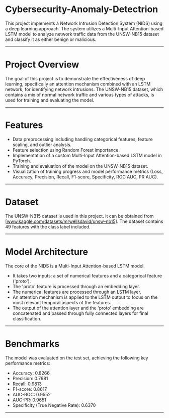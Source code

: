 # Cybersecurity-Anomaly-Detectrion

This project implements a Network Intrusion Detection System (NIDS) using a deep learning approach. The system utilizes a Multi-Input Attention-based LSTM model to analyze network traffic data from the UNSW-NB15 dataset and classify it as either benign or malicious.

--- 

# Project Overview
The goal of this project is to demonstrate the effectiveness of deep learning, specifically an attention mechanism combined with an LSTM network, for identifying network intrusions. The UNSW-NB15 dataset, which contains a mix of normal network traffic and various types of attacks, is used for training and evaluating the model.

---

# Features
- Data preprocessing including handling categorical features, feature scaling, and outlier analysis.
- Feature selection using Random Forest importance.
- Implementation of a custom Multi-Input Attention-based LSTM model in PyTorch.
- Training and evaluation of the model on the UNSW-NB15 dataset.
- Visualization of training progress and model performance metrics (Loss, Accuracy, Precision, Recall, F1-score, Specificity, ROC AUC, PR AUC).

---

# Dataset
The UNSW-NB15 dataset is used in this project. It can be obtained from [www.kaggle.com/datasets/mrwellsdavid/unsw-nb15]. The dataset contains 49 features with the class label included.

---

# Model Architecture
 The core of the NIDS is a Multi-Input Attention-based LSTM model.

- It takes two inputs: a set of numerical features and a categorical feature ('proto').
- The 'proto' feature is processed through an embedding layer.
- The numerical features are processed through an LSTM layer.
- An attention mechanism is applied to the LSTM output to focus on the most relevant temporal aspects of the features.
- The output of the attention layer and the 'proto' embedding are concatenated and passed through fully connected layers for final classification.

---

# Benchmarks
The model was evaluated on the test set, achieving the following key performance metrics:

- Accuracy: 0.8266
- Precision: 0.7681
- Recall: 0.9813
- F1-score: 0.8617
- AUC-ROC: 0.9552
- AUC-PR: 0.9651
- Specificity (True Negative Rate): 0.6370

---
